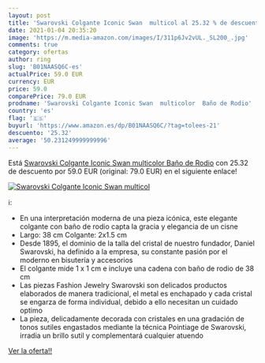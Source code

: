 ```yaml
---
layout: post
title: 'Swarovski Colgante Iconic Swan  multicol al 25.32 % de descuento'
date: 2021-01-04 20:35:20
image: 'https://m.media-amazon.com/images/I/311p6Jv2vUL._SL200_.jpg'
comments: true
category: ofertas
author: ring
slug: 'B01NAASQ6C-es'
actualPrice: 59.0 EUR
currency: EUR
price: 59.0
comparePrice: 79.0 EUR
prodname: 'Swarovski Colgante Iconic Swan  multicolor  Baño de Rodio'
country: 'es'
flag: '🇪🇸'
buyurl: 'https://www.amazon.es/dp/B01NAASQ6C/?tag=tolees-21'
descuento: '25.32'
average: '50.231249999999996'
---
```


Está [Swarovski Colgante Iconic Swan  multicolor  Baño de Rodio](https://www.amazon.es/dp/B01NAASQ6C/?tag=tolees-21) con 25.32 de descuento por 59.0 EUR (original: 79.0 EUR) en el siguiente enlace!

[![Swarovski Colgante Iconic Swan  multicol](https://m.media-amazon.com/images/I/311p6Jv2vUL._SL200_.jpg)](https://www.amazon.es/dp/B01NAASQ6C/?tag=tolees-21)

ℹ️:

- En una interpretación moderna de una pieza icónica, este elegante colgante con baño de rodio capta la gracia y elegancia de un cisne
- Largo: 38 cm Colgante: 2x1.5 cm
- Desde 1895, el dominio de la talla del cristal de nuestro fundador, Daniel Swarovski, ha definido a la empresa, su constante pasión por el moderno en bisutería y accesorios
- El colgante mide 1 x 1 cm e incluye una cadena con baño de rodio de 38 cm
- Las piezas Fashion Jewelry Swarovski son delicados productos elaborados de manera tradicional, el metal es enchapado y cada cristal se engarza de forma individual, debido a ello necesitan un cuidado optimo
- La pieza, delicadamente decorada con cristales en una gradación de tonos sutiles engastados mediante la técnica Pointiage de Swarovski, irradia un brillo sutil y complementará cualquier atuendo

[Ver la oferta!!](https://www.amazon.es/dp/B01NAASQ6C/?tag=tolees-21)
